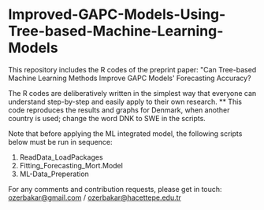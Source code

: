 # Improved-GAPC-Models-Using-Tree-based-Machine-Learning-Models
This repository includes the R codes of the preprint paper: "Can Tree-based Machine Learning Methods Improve GAPC Models' Forecasting Accuracy?

The R codes are deliberatively written in the simplest way that everyone can understand step-by-step and easily apply to their own research. 
** This code reproduces the results and graphs for Denmark, when another country is used; change the word DNK to SWE in the scripts.

Note that before applying the ML integrated model, the following scripts below must be run in sequence:
1. ReadData_LoadPackages
2. Fitting_Forecasting_Mort.Model
3. ML-Data_Preperation

For any comments and contribution requests, please get in touch: ozerbakar@gmail.com / ozerbakar@hacettepe.edu.tr
